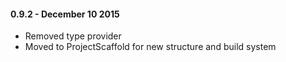 #### 0.9.2 - December 10 2015
* Removed type provider
* Moved to ProjectScaffold for new structure and build system
